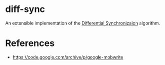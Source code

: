 # diff-sync

An extensible implementation of the [Differential Synchronizaion](https://ai.google/research/pubs/pub35605) algorithm.

# References

* https://code.google.com/archive/p/google-mobwrite
